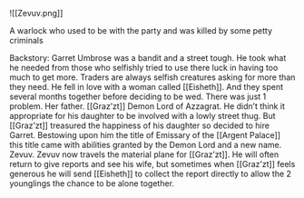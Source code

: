 ![[Zevuv.png]]

A warlock who used to be with the party and was killed by some petty criminals

Backstory:
Garret Umbrose was a bandit and a street tough. He took what he needed from those who selfishly tried to use there luck in having too much to get more. Traders are always selfish creatures asking for more than they need. He fell in love with a woman called [[Eisheth]]. And they spent several months together before deciding to be wed. There was just 1 problem. Her father. [[Graz’zt]] Demon Lord of Azzagrat. He didn’t think it appropriate for his daughter to be involved with a lowly street thug. But [[Graz’zt]] treasured the happiness of his daughter so decided to hire Garret. Bestowing upon him the title of Emissary of the [[Argent Palace]] this title came with abilities granted by the Demon Lord and a new name. Zevuv. Zevuv now travels the material plane for [[Graz’zt]]. He will often return to give reports and see his wife, but sometimes when [[Graz’zt]] feels generous he will send [[Eisheth]] to collect the report directly to allow the 2 younglings the chance to be alone together.